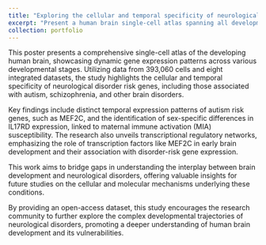 ```yaml
---
title: "Exploring the cellular and temporal specificity of neurological disorder risk genes in human brain development"
excerpt: "Present a human brain single-cell atlas spanning all developmental stages, highlighting temporal and cellular-specific expression of 3,380 neurological disorder risk genes.<br/><br/><img src='/images/KSBNS_poster_SYK.jpg'>"
collection: portfolio
---
```


This poster presents a comprehensive single-cell atlas of the developing human brain, showcasing dynamic gene expression patterns across various developmental stages. Utilizing data from 393,060 cells and eight integrated datasets, the study highlights the cellular and temporal specificity of neurological disorder risk genes, including those associated with autism, schizophrenia, and other brain disorders.

Key findings include distinct temporal expression patterns of autism risk genes, such as MEF2C, and the identification of sex-specific differences in IL17RD expression, linked to maternal immune activation (MIA) susceptibility. The research also unveils transcriptional regulatory networks, emphasizing the role of transcription factors like MEF2C in early brain development and their association with disorder-risk gene expression.

This work aims to bridge gaps in understanding the interplay between brain development and neurological disorders, offering valuable insights for future studies on the cellular and molecular mechanisms underlying these conditions.

By providing an open-access dataset, this study encourages the research community to further explore the complex developmental trajectories of neurological disorders, promoting a deeper understanding of human brain development and its vulnerabilities.
